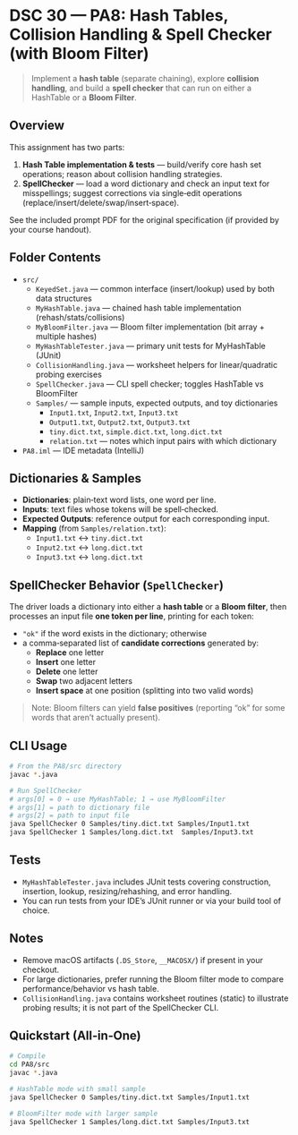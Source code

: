 # DSC 30 — PA8: Hash Tables, Collision Handling & Spell Checker (with Bloom Filter)

> Implement a **hash table** (separate chaining), explore **collision handling**, and build a **spell checker** that can run on either a HashTable or a **Bloom Filter**.

## Overview
This assignment has two parts:
1) **Hash Table implementation & tests** — build/verify core hash set operations; reason about collision handling strategies.  
2) **SpellChecker** — load a word dictionary and check an input text for misspellings; suggest corrections via single‑edit operations (replace/insert/delete/swap/insert‑space).

See the included prompt PDF for the original specification (if provided by your course handout).  

## Folder Contents
- `src/`
  - `KeyedSet.java` — common interface (insert/lookup) used by both data structures
  - `MyHashTable.java` — chained hash table implementation (rehash/stats/collisions)
  - `MyBloomFilter.java` — Bloom filter implementation (bit array + multiple hashes)
  - `MyHashTableTester.java` — primary unit tests for MyHashTable (JUnit)
  - `CollisionHandling.java` — worksheet helpers for linear/quadratic probing exercises
  - `SpellChecker.java` — CLI spell checker; toggles HashTable vs BloomFilter
  - `Samples/` — sample inputs, expected outputs, and toy dictionaries
    - `Input1.txt`, `Input2.txt`, `Input3.txt`
    - `Output1.txt`, `Output2.txt`, `Output3.txt`
    - `tiny.dict.txt`, `simple.dict.txt`, `long.dict.txt`
    - `relation.txt` — notes which input pairs with which dictionary
- `PA8.iml` — IDE metadata (IntelliJ)

## Dictionaries & Samples
- **Dictionaries**: plain‑text word lists, one word per line.  
- **Inputs**: text files whose tokens will be spell‑checked.  
- **Expected Outputs**: reference output for each corresponding input.  
- **Mapping** (from `Samples/relation.txt`):  
  - `Input1.txt` ↔ `tiny.dict.txt`  
  - `Input2.txt` ↔ `long.dict.txt`  
  - `Input3.txt` ↔ `long.dict.txt`

## SpellChecker Behavior (`SpellChecker`)
The driver loads a dictionary into either a **hash table** or a **Bloom filter**, then processes an input file **one token per line**, printing for each token:
- `"ok"` if the word exists in the dictionary; otherwise
- a comma‑separated list of **candidate corrections** generated by:
  - **Replace** one letter
  - **Insert** one letter
  - **Delete** one letter
  - **Swap** two adjacent letters
  - **Insert space** at one position (splitting into two valid words)

> Note: Bloom filters can yield **false positives** (reporting “ok” for some words that aren’t actually present).

## CLI Usage
```bash
# From the PA8/src directory
javac *.java

# Run SpellChecker
# args[0] = 0 → use MyHashTable; 1 → use MyBloomFilter
# args[1] = path to dictionary file
# args[2] = path to input file
java SpellChecker 0 Samples/tiny.dict.txt Samples/Input1.txt
java SpellChecker 1 Samples/long.dict.txt  Samples/Input3.txt
```

## Tests
- `MyHashTableTester.java` includes JUnit tests covering construction, insertion, lookup, resizing/rehashing, and error handling.  
- You can run tests from your IDE’s JUnit runner or via your build tool of choice.

## Notes
- Remove macOS artifacts (`.DS_Store`, `__MACOSX/`) if present in your checkout.  
- For large dictionaries, prefer running the Bloom filter mode to compare performance/behavior vs hash table.  
- `CollisionHandling.java` contains worksheet routines (static) to illustrate probing results; it is not part of the SpellChecker CLI.

## Quickstart (All‑in‑One)
```bash
# Compile
cd PA8/src
javac *.java

# HashTable mode with small sample
java SpellChecker 0 Samples/tiny.dict.txt Samples/Input1.txt

# BloomFilter mode with larger sample
java SpellChecker 1 Samples/long.dict.txt Samples/Input3.txt
```
